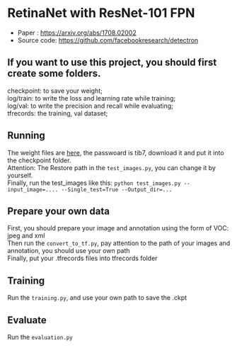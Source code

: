 # RetinaNet with ResNet-101 FPN

- Paper : https://arxiv.org/abs/1708.02002
- Source code: https://github.com/facebookresearch/detectron

## If you want to use this project, you should first create some folders.<br>
checkpoint: to save your weight;<br>
log/train: to write the loss and learning rate while training;<br>
log/val: to write the precision and recall while evaluating;<br>
tfrecords: the training, val dataset;<br>

## Running
The weight files are [here](https://pan.baidu.com/s/19KiLKS77gwPdW9QQgDPpjg), the passwoard is tib7, download it and put it into the checkpoint folder.<br>
Attention: The Restore path in the `test_images.py`, you can change it by yourself.<br>
Finally, run the test_images like this: `python test_images.py --input_image=.... --Single_test=True --Output_dir=...`

## Prepare your own data
First, you should prepare your image and annotation using the form of VOC: jpeg and xml<br>
Then run the `convert_to_tf.py`, pay attention to the path of your images and annotation, you should use your own path<br>
Finally, put your .tfrecords files into tfrecords folder

## Training
Run the `training.py`, and use your own path to save the .ckpt 

## Evaluate
Run the `evaluation.py`
